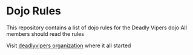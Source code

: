 Dojo Rules
==========

This repository contains a list of dojo rules for the Deadly Vipers dojo
All members should read the rules

Visit [deadlyvipers organization](https://github.com/deadlyvipers) where it all started
